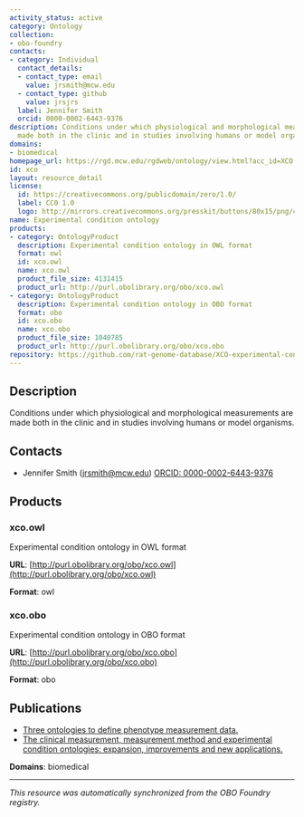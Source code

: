 ```yaml
---
activity_status: active
category: Ontology
collection:
- obo-foundry
contacts:
- category: Individual
  contact_details:
  - contact_type: email
    value: jrsmith@mcw.edu
  - contact_type: github
    value: jrsjrs
  label: Jennifer Smith
  orcid: 0000-0002-6443-9376
description: Conditions under which physiological and morphological measurements are
  made both in the clinic and in studies involving humans or model organisms.
domains:
- biomedical
homepage_url: https://rgd.mcw.edu/rgdweb/ontology/view.html?acc_id=XCO:0000000
id: xco
layout: resource_detail
license:
  id: https://creativecommons.org/publicdomain/zero/1.0/
  label: CC0 1.0
  logo: http://mirrors.creativecommons.org/presskit/buttons/80x15/png/cc-zero.png
name: Experimental condition ontology
products:
- category: OntologyProduct
  description: Experimental condition ontology in OWL format
  format: owl
  id: xco.owl
  name: xco.owl
  product_file_size: 4131415
  product_url: http://purl.obolibrary.org/obo/xco.owl
- category: OntologyProduct
  description: Experimental condition ontology in OBO format
  format: obo
  id: xco.obo
  name: xco.obo
  product_file_size: 1040785
  product_url: http://purl.obolibrary.org/obo/xco.obo
repository: https://github.com/rat-genome-database/XCO-experimental-condition-ontology
---
```

## Description

Conditions under which physiological and morphological measurements are made both in the clinic and in studies involving humans or model organisms.

## Contacts

- Jennifer Smith (jrsmith@mcw.edu) [ORCID: 0000-0002-6443-9376](https://orcid.org/0000-0002-6443-9376)

## Products

### xco.owl

Experimental condition ontology in OWL format

**URL**: [http://purl.obolibrary.org/obo/xco.owl](http://purl.obolibrary.org/obo/xco.owl)

**Format**: owl

### xco.obo

Experimental condition ontology in OBO format

**URL**: [http://purl.obolibrary.org/obo/xco.obo](http://purl.obolibrary.org/obo/xco.obo)

**Format**: obo

## Publications

- [Three ontologies to define phenotype measurement data.](https://www.ncbi.nlm.nih.gov/pubmed/22654893)
- [The clinical measurement, measurement method and experimental condition ontologies: expansion, improvements and new applications.](https://www.ncbi.nlm.nih.gov/pubmed/24103152)

**Domains**: biomedical

---

*This resource was automatically synchronized from the OBO Foundry registry.*